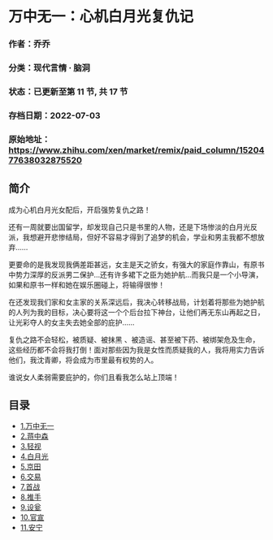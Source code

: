 # 万中无一：心机白月光复仇记

### 作者：乔乔

### 分类：现代言情 · 脑洞

### 状态：已更新至第 11 节, 共 17 节

### 存档日期：2022-07-03

### 原始地址：https://www.zhihu.com/xen/market/remix/paid_column/1520477638032875520


## 简介
成为心机白月光女配后，开启强势复仇之路！


还有一周就要出国留学，却发现自己只是书里的人物，还是下场惨淡的白月光反派，我想避开悲惨结局，但好不容易才得到了追梦的机会，学业和男主我都不想放弃……


更要命的是我发现我俩差距甚远，女主是天之骄女，有强大的家庭作靠山，有原书中势力深厚的反派男二保护…还有许多裙下之臣为她护航…而我只是一个小导演，如果和原书一样和她在娱乐圈碰上，将输得很惨！


在还发现我们家和女主家的关系深远后，我决心转移战局，计划着将那些为她护航的人列为我的目标，决心要将这一个个后台拉下神台，让他们再无东山再起之日，让光彩夺人的女主失去她全部的庇护……


复仇之路不会轻松，被质疑、被抹黑 、被造谣、甚至被下药、被绑架危及生命，这些经历都不会将我打倒！面对那些因为我是女性而质疑我的人，我将用实力告诉他们，我沈青卿，将会成为市里最有权势的人。


谁说女人柔弱需要庇护的，你们且看我怎么站上顶端！




## 目录
- [1.万中无一](1.万中无一.md)<!-- 2022-06-18 03:18 -->
- [2.蒋中森](2.蒋中森.md)<!-- 2022-06-16 03:17 -->
- [3.轻视](3.轻视.md)<!-- 2022-06-16 03:18 -->
- [4.白月光](4.白月光.md)<!-- 2022-06-16 03:19 -->
- [5.京田](5.京田.md)<!-- 2022-06-28 07:26 -->
- [6.交易](6.交易.md)<!-- 2022-06-28 07:27 -->
- [7.首战](7.首战.md)<!-- 2022-06-28 07:28 -->
- [8.推手](8.推手.md)<!-- 2022-06-28 07:29 -->
- [9.设瓮](9.设瓮.md)<!-- 2022-06-28 07:30 -->
- [10.官宣](10.官宣.md)<!-- 2022-06-28 07:31 -->
- [11.安宁](11.安宁.md)<!-- 2022-06-28 07:32 -->